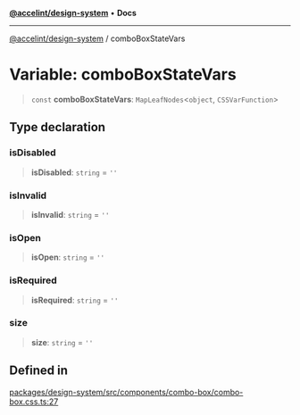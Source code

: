 [**@accelint/design-system**](../README.md) • **Docs**

***

[@accelint/design-system](../README.md) / comboBoxStateVars

# Variable: comboBoxStateVars

> `const` **comboBoxStateVars**: `MapLeafNodes`\<`object`, `CSSVarFunction`\>

## Type declaration

### isDisabled

> **isDisabled**: `string` = `''`

### isInvalid

> **isInvalid**: `string` = `''`

### isOpen

> **isOpen**: `string` = `''`

### isRequired

> **isRequired**: `string` = `''`

### size

> **size**: `string` = `''`

## Defined in

[packages/design-system/src/components/combo-box/combo-box.css.ts:27](https://github.com/gohypergiant/standard-toolkit/blob/258694cea8ed8bbd956b3cf5da47c2c9debcf127/packages/design-system/src/components/combo-box/combo-box.css.ts#L27)
